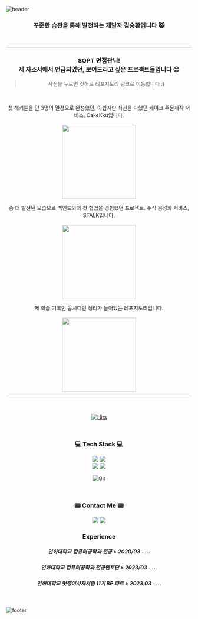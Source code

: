![header](https://capsule-render.vercel.app/api?type=waving&&color=gradient&height=100&section=header&fontSize=90)


<div align = "center">

<h3>꾸준한 습관을 통해 발전하는 개발자 김승환입니다 😺</h3><br/>

<hr>

<h3>SOPT 면접관님! <br/>
제 자소서에서 언급되었던, 보여드리고 싶은 프로젝트들입니다 😊</h3>

 >  사진을 누르면 깃허브 레포지토리 링크로 이동합니다 :)


<br>


첫 해커톤을 단 3명의 열정으로 완성했던, 아쉽지만 최선을 다했던 케이크 주문제작 서비스, CakeKku입니다.<br/><br/>
<a href="https://github.com/kseysh/CakeKku_BE">
<img src="https://github.com/kseysh/kseysh/assets/69035864/0e271b4d-c586-4525-9449-daec7c02180b" width="200" height="200"/></a>  <br/>

좀 더 발전된 모습으로 백엔드와의 첫 협업을 경험했던 프로젝트. 주식 음성화 서비스, STALK입니다.
<br/><br/>
<a href="https://github.com/kseysh/STALK_BE">
<img src="https://github.com/kseysh/kseysh/assets/69035864/0add9948-c5a8-4190-a48a-4d9118531e10" width="200" height="200"/></a>

제 학습 기록인 옵시디언 정리가 들어있는 레포지토리입니다.
<br/><br/>
<a href="https://github.com/kseysh/Second-Brain">
<img src="https://github.com/kseysh/kseysh/assets/69035864/f5299dae-d273-481b-8521-849f461b9298" width="200" height="200"/></a>
<br/>


<hr>

<br/>


[![Hits](https://hits.seeyoufarm.com/api/count/incr/badge.svg?url=https%3A%2F%2Fgithub.com%2Fkseysh%2Fhit-counter&count_bg=%23647BD5&title_bg=%2382ADE1&icon=&icon_color=%232E2E2E&title=%EB%B0%A9%EB%AC%B8%EC%9E%90+%EC%88%98&edge_flat=false)](https://hits.seeyoufarm.com)
 
  
<br/>
 
<h3>💻 Tech Stack 💻</h3>
<img src="https://img.shields.io/badge/Python-3776AB?style=for-the-badge&logo=Python&logoColor=white"/>
  <img src="https://img.shields.io/badge/Java-007396?style=for-the-badge&logo=Java&logoColor=white"/></a>

<br/>

<img src="https://img.shields.io/badge/Django-092E20?style=for-the-badge&logo=Django&logoColor=white"/>
<img src="https://img.shields.io/badge/springboot-6DB33F?style=for-the-badge&logo=springboot&logoColor=white">
<br/>

![Git](https://img.shields.io/badge/git-%23F05033.svg?style=for-the-badge&logo=git&logoColor=white)
 
<br/>


<h3>📟 Contact Me 📟</h3>
<a href="https://velog.io/@kseysh"><img src="https://img.shields.io/badge/Velog-20C997?style=for-the-badge&logo=Velog&logoColor=white"/></a>  
<a href="https://transfer-kk.tistory.com/"><img src="https://img.shields.io/badge/tistory-000000?style=for-the-badge&logo=Tistory&logoColor=white"/></a>

<br/>

<h3> Experience </h3>

<h5>인하대학교 컴퓨터공학과 전공 > 2020/03 - ...</h5>
<h5>인하대학교 컴퓨터공학과 전공멘토단 > 2023/03 - ...</h5>
<h5>인하대학교 멋쟁이사자처럼 11기 BE 파트 > 2023.03 - ...</h5>


</div>

<br/>

![footer](https://capsule-render.vercel.app/api?type=waving&&color=gradient&height=100&section=footer&fontSize=90)
